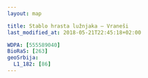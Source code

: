 ```yaml
---
layout: map

title: Stablo hrasta lužnjaka – Vraneši
last_modified_at: 2018-05-21T22:45:18+02:00

WDPA: [555589040]
BioRaS: [263]
geoSrbija:
  L1_182: [86]
---
```

